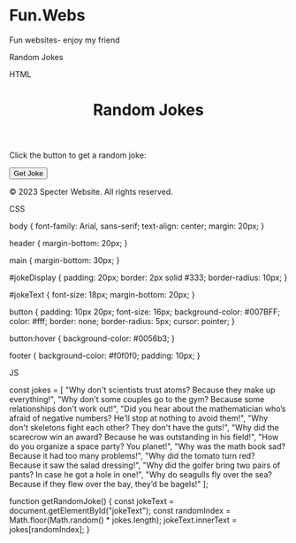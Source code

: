 # Fun.Webs

Fun websites- enjoy my friend

Random Jokes

HTML

<!DOCTYPE html>
<html lang="en">
<head>
    <meta charset="UTF-8">
    <meta name="viewport" content="width=device-width, initial-scale=1.0">
    <title>Random Jokes</title>
    <link rel="stylesheet" href="Fun1.css">
</head>
<body>
    <header>
        <h1>Random Jokes</h1>
    </header>
    <main>
        <div id="jokeDisplay">
            <p>Click the button to get a random joke:</p>
            <p id="jokeText"></p>
            <button id="jokeButton" onclick="getRandomJoke()">Get Joke</button>
        </div>
    </main>
    <footer>
        <p>&copy; 2023 Specter Website. All rights reserved.</p>
    </footer>
    <script src="Fun1.js"></script>
</body>
</html>

CSS

body {
    font-family: Arial, sans-serif;
    text-align: center;
    margin: 20px;
}

header {
    margin-bottom: 20px;
}

main {
    margin-bottom: 30px;
}

#jokeDisplay {
    padding: 20px;
    border: 2px solid #333;
    border-radius: 10px;
}

#jokeText {
    font-size: 18px;
    margin-bottom: 20px;
}

button {
    padding: 10px 20px;
    font-size: 16px;
    background-color: #007BFF;
    color: #fff;
    border: none;
    border-radius: 5px;
    cursor: pointer;
}

button:hover {
    background-color: #0056b3;
}

footer {
    background-color: #f0f0f0;
    padding: 10px;
}

JS

const jokes = [
    "Why don't scientists trust atoms? Because they make up everything!",
    "Why don't some couples go to the gym? Because some relationships don't work out!",
    "Did you hear about the mathematician who’s afraid of negative numbers? He’ll stop at nothing to avoid them!",
    "Why don't skeletons fight each other? They don't have the guts!",
    "Why did the scarecrow win an award? Because he was outstanding in his field!",
    "How do you organize a space party? You planet!",
    "Why was the math book sad? Because it had too many problems!",
    "Why did the tomato turn red? Because it saw the salad dressing!",
    "Why did the golfer bring two pairs of pants? In case he got a hole in one!",
    "Why do seagulls fly over the sea? Because if they flew over the bay, they’d be bagels!"
];

function getRandomJoke() {
    const jokeText = document.getElementById("jokeText");
    const randomIndex = Math.floor(Math.random() * jokes.length);
    jokeText.innerText = jokes[randomIndex];
}
